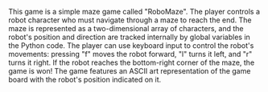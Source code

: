 This game is a simple maze game called "RoboMaze". The player controls a robot character who must navigate through a maze to reach the end. The maze is represented as a two-dimensional array of characters, and the robot's position and direction are tracked internally by global variables in the Python code.
The player can use keyboard input to control the robot's movements: pressing "f" moves the robot forward, "l" turns it left, and "r" turns it right. If the robot reaches the bottom-right corner of the maze, the game is won! The game features an ASCII art representation of the game board with the robot's position indicated on it.
